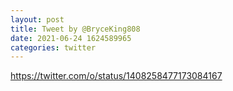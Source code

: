 ```yaml
--- 
layout: post 
title: Tweet by @BryceKing808 
date: 2021-06-24 1624589965 
categories: twitter 
--- 
```

https://twitter.com/o/status/1408258477173084167